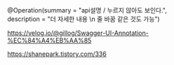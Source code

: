 @Operation(summary = "api설명 / 누르지 않아도 보인다.",  
        description = "더 자세한 내용 \n 줄 바꿈 같은 것도 가능")  




https://velog.io/@gillog/Swagger-UI-Annotation-%EC%84%A4%EB%AA%85

https://shanepark.tistory.com/336